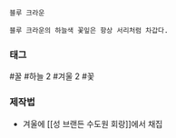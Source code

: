 

```
블루 크라운

블루 크라운의 하늘색 꽃잎은 항상 서리처럼 차갑다.
```


### 태그


#꿀 
#하늘 2
#겨울 2
#꽃 

### 제작법


* 겨울에 [[성 브랜든 수도원 회랑]]에서 채집